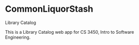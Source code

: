 # CommonLiquorStash
Library Catalog

This is a Library Catalog web app for CS 3450, Intro to Software Engineering.
